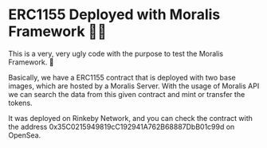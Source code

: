 # ERC1155 Deployed with Moralis Framework 🐱‍🏍

This is a very, very ugly code with the purpose to test the Moralis Framework. 🤢

Basically, we have a ERC1155 contract that is deployed with two base images, which are hosted by a Moralis Server. 
With the usage of Moralis API we can search the data from this given contract and mint or transfer the tokens.  


It was deployed on Rinkeby Network, and you can check the contract with the address 0x35C0215949819cC192941A762B68887DbB01c99d on OpenSea.

